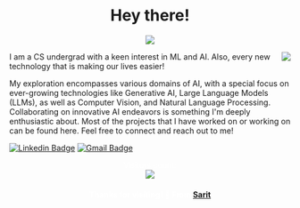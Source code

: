 

<!--
**SARIT42/SARIT42** is a ✨ _special_ ✨ repository because its `README.md` (this file) appears on your GitHub profile.

Here are some ideas to get you started:

- 🔭 I’m currently working on ...
- 🌱 I’m currently learning ...
- 👯 I’m looking to collaborate on ...
- 🤔 I’m looking for help with ...
- 💬 Ask me about ...
- 📫 How to reach me: ...
- 😄 Pronouns: ...
- ⚡ Fun fact: ...


<h1 align="center">Hey there! Glad to have you here. </h1>



- 🔭 I’m currently learning **GANs** 
- 👯 I’m looking to collaborate on **ML & DL Projects**
- ⚡ Rock Music, Real Madrid and AI.


<h3 align="left">Connect with me:</h3>
<p align="left">
<a href="mailto:7381014411sarit@gmail.com"><img align="center" alt="Sarit | Gmail"  width="32px" height="27px" src="https://cdn.dribbble.com/users/2113992/screenshots/14510264/gmail_animation.gif"/></a>
<a href="https://twitter.com/sarit_rath42" target="blank"><img align="center" src="https://raw.githubusercontent.com/rahuldkjain/github-profile-readme-generator/master/src/images/icons/Social/twitter.svg" alt="sarit_rath42" height="30" width="40" /></a>
<a href="https://www.linkedin.com/in/sarit-samyak-rath-6677a3204/" target="blank"><img align="center" src="https://raw.githubusercontent.com/rahuldkjain/github-profile-readme-generator/master/src/images/icons/Social/linked-in-alt.svg" alt="sarit-samyak-rath-6677a3204" height="30" width="40" /></a>
<a href="https://www.instagram.com/saritrath/" target="blank"><img align="center" src="https://raw.githubusercontent.com/rahuldkjain/github-profile-readme-generator/master/src/images/icons/Social/instagram.svg" alt="saritrath" height="30" width="40" /></a>
<a href="https://leetcode.com/SARIT42/" target="blank"><img align="center" src="https://cdn.jsdelivr.net/npm/simple-icons@3.1.0/icons/leetcode.svg" alt="SARIT42" height="30" width="40" /></a> 
</p>

<h3 align="left">Languages and Tools:</h3>
<p align="left"> <a href="https://www.cprogramming.com/" target="_blank"> <img src="https://raw.githubusercontent.com/devicons/devicon/master/icons/c/c-original.svg" alt="c" width="40" height="40"/> </a> <a href="https://www.w3schools.com/cpp/" target="_blank"> <img src="https://raw.githubusercontent.com/devicons/devicon/master/icons/cplusplus/cplusplus-original.svg" alt="cplusplus" width="40" height="40"/> </a> <a href="https://www.w3.org/html/" target="_blank"> <img src="https://raw.githubusercontent.com/devicons/devicon/master/icons/html5/html5-original-wordmark.svg" alt="html5" width="40" height="40"/> </a> <a href="https://www.java.com" target="_blank"> <img src="https://raw.githubusercontent.com/devicons/devicon/master/icons/java/java-original.svg" alt="java" width="40" height="40"/> </a> <a href="https://www.python.org" target="_blank"> <img src="https://raw.githubusercontent.com/devicons/devicon/master/icons/python/python-original.svg" alt="python" width="40" height="40"/> </a> <a href="https://scikit-learn.org/" target="_blank"> <img src="https://upload.wikimedia.org/wikipedia/commons/0/05/Scikit_learn_logo_small.svg" alt="scikit_learn" width="40" height="40"/> </a> <a href="https://tensorflow.org/" target="_blank"> <img src="https://raw.githubusercontent.com/devicons/devicon/master/icons/tensorflow/tensorflow-original.svg" alt="tensorflow" width="40" height="40"/> </a> <a href="https://www.mysql.com/" target="_blank" rel="noreferrer"> <img src="https://raw.githubusercontent.com/devicons/devicon/master/icons/mysql/mysql-original-wordmark.svg" alt="mysql"  width="40px" height="40px"/> </a> <a href="https://opencv.org/" target="_blank" rel="noreferrer"> <img src="https://img.icons8.com/fluency/48/000000/opencv.png" alt="opencv"  width="40px" height="40px"/> </a> <a href="https://powerbi.microsoft.com/en-us/" target="_blank" rel="noreferrer"> <img src="https://cdn.jsdelivr.net/npm/simple-icons@3.1.0/icons/powerbi.svg" alt="powerbi"  width="40px" height="40px"/> </a> </p>


![](https://visitor-badge.laobi.icu/badge?page_id=SARIT42.SARIT42)   <br/>   
 <p align="center">
    <a href="https://github.com/SARIT42/github-readme-streak-stats">
        <img title="🔥 Get streak stats for your profile at git.io/streak-stats" alt="Sarit's streak" src="https://github-readme-streak-stats.herokuapp.com/?user=SARIT42&theme=synthwave&hide_border=true&stroke=0000&background=0D1117"/>
    </a>
  <br/>
    <a href="https://github.com/SARIT42/github-readme-stats"><img alt="Sarit's Github Stats" src="https://github-readme-stats.vercel.app/api?username=SARIT42&show_icons=true&count_private=true&theme=synthwave&hide_border=true&bg_color=0D1117" /></a>
  <a href="https://github.com/SARIT42/github-readme-stats"><img alt="Sarit's Top Languages" src="https://github-readme-stats.vercel.app/api/top-langs/?username=SARIT42&langs_count=8&count_private=true&layout=compact&theme=synthwave&hide_border=true&bg_color=0D1117" /></a>
  <br/>
  <!--<b>Note:</b> Top languages is only a metric of the languages my public code consists of and doesn't reflect experience or skill level.
  <br/>-->
 <!--
<br/> 

[![](https://github-readme-activity-graph.cyclic.app/graph?username=SARIT42&theme=nightowl)](https://github.com/SARIT42/github-readme-activity-graph)

<br/>
<br/>


---

<div align="right" style="color:white">

#### Thanks for visiting 💚
![VisitorCount](https://profile-counter.glitch.me/SARIT42/count.svg)

🧉 From [Sarit Samyak Rath](https://github.com/SARIT42)

</div>
-->


<h1 align='center'> Hey there! </h1>

<p align="center">
  <a href="[https://github.com/DenverCoder1/readme-typing-svg"><img src="https://readme-typing-svg.herokuapp.com?lines=Software+Developer+from+India;Interested+in+ML+and+AI!"></a>
</p>
<img  align='right' src="https://camo.githubusercontent.com/5c07013e2b3b9684ba2732533a6341d837b3b98475048f3c9e6f398d11eb43d7/68747470733a2f2f6d656469612e74656e6f722e636f6d2f714a35657656732d5f755541414141432f636f64696e672e67696629">
I am a CS undergrad with a keen interest in ML and AI. Also, every new technology that is making our lives easier!

My exploration encompasses various domains of AI, with a special focus on ever-growing technologies like Generative AI, Large Language Models (LLMs), as well as Computer Vision, and Natural Language Processing. Collaborating on innovative AI endeavors is something I'm deeply enthusiastic about.
Most of the projects that I have worked on or working on can be found here. Feel free to connect and reach out to me!



[![Linkedin Badge](https://img.shields.io/badge/LinkedIn-0077B5?style=for-the-badge&logo=linkedin&logoColor=white&&link=https://www.linkedin.com/in/sarit-samyak-rath-6677a3204/)](https://www.linkedin.com/in/sarit-samyak-rath-6677a3204/)
[![Gmail Badge](https://img.shields.io/badge/Gmail-D14836?style=for-the-badge&logo=gmail&logoColor=white&link=mailto:7381014411sarit@gmail.com)](mailto:7381014411sarit@gmail.com)


<!--
  <br/>
   <a href="https://github.com/adityarajsahu">
    <img alt="Sarit's Activity Graph" src="https://github-readme-activity-graph.vercel.app/graph?username=SARIT42&theme=tokyo-night" />     
   </a>
  <br/>
<!--
 Reach out to me on :point_right: [![Linkedin Badge](https://img.shields.io/badge/-Linkedin-4169E1?style=flat-square&logo=Linkedin&logoColor=white&&link=https://www.linkedin.com/in/vividha-rawat-761905143/)](https://www.linkedin.com/in/vividha-rawat-761905143/)
[![Medium Badge](https://img.shields.io/badge/-Medium-000?style=flat-square&logo=Medium&logoColor=white&&link=https://medium.com/@rvividha)](https://medium.com/@rvividha)
[![Gmail Badge](https://img.shields.io/badge/-Gmail-c14438?style=flat-square&logo=Gmail&logoColor=white&link=mailto:rvividha@gmail.com)](mailto:rvividha@gmail.com)
-->
<p align="center">
<!--  <img src="https://github-readme-stats.vercel.app/api?username=V2dha&show_icons=true&title_color=4E1C94&icon_color=4E1C94&text_color=0F0321&bg_color=FFFFFF" alt="V2dha"/>  -->
</p>
<div align="center" style="color:white">

<p align="center"> 
  Visitors count:<br>
  <img src="https://profile-counter.glitch.me/SARIT42/count.svg" />
</p>

#### Thanks for visiting! 🧉 From [Sarit](https://github.com/SARIT42)

</div>
